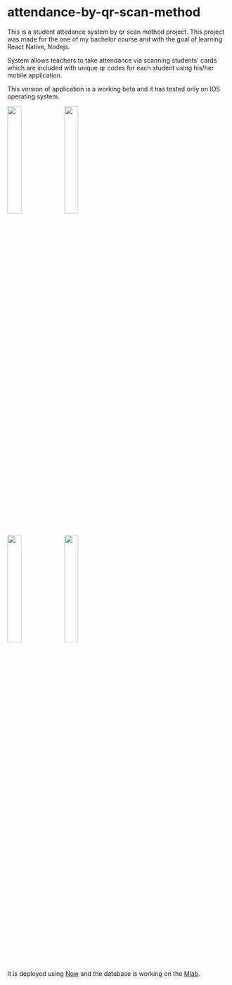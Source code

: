 # attendance-by-qr-scan-method
This is a student attedance system by qr scan method project. 
This project was made for the one of my bachelor course and with the goal of learning React Native, Nodejs.

System allows teachers to take attendance via scanning students' cards which are included with unique qr codes for each student
using his/her mobile application. 

This version of application is a working beta and it has tested only on IOS operating system.

<div>
  <img src="https://github.com/emirokanisildar/attendance-by-qr-scan-method/blob/master/screenshots/photo5942899621766474288.jpg" width="25%"height="25%"/>    
  <img src="https://github.com/emirokanisildar/attendance-by-qr-scan-method/blob/master/screenshots/photo5942899621766474284.jpg" width="25%"height="25%"/>
</div>
<div>
  <img src="https://github.com/emirokanisildar/attendance-by-qr-scan-method/blob/master/screenshots/photo5942899621766474278.jpg" width="25%" height="25%"/>
  <img src="https://github.com/emirokanisildar/attendance-by-qr-scan-method/blob/master/screenshots/photo349817437.png" width="25%" height="25%"/>
</div>



It is deployed using <a href="https://zeit.co/now">Now</a> and the database is working on the <a href="https://mlab.com">Mlab</a>.
  
